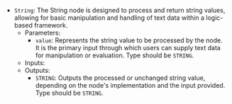 - `String`: The String node is designed to process and return string values, allowing for basic manipulation and handling of text data within a logic-based framework.
    - Parameters:
        - `value`: Represents the string value to be processed by the node. It is the primary input through which users can supply text data for manipulation or evaluation. Type should be `STRING`.
    - Inputs:
    - Outputs:
        - `STRING`: Outputs the processed or unchanged string value, depending on the node's implementation and the input provided. Type should be `STRING`.
